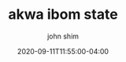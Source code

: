 ---
date: 2020-09-11T11:55:00-04:00
title: "akwa ibom state"
ab: ""
seo_title: "List of all current and former akwa ibom state senators"
description: List of all current and former akwa ibom state senators
author: john shim
url: /nigeria/akwa-ibom/
weight: 1
---